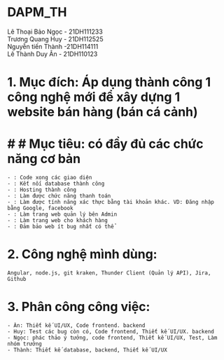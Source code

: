 # DAPM_TH

Lê Thoại Bảo Ngọc - 21DH111233 <br>
Trương Quang Huy - 21DH112525 <br>
Nguyễn tiến Thành -21DH114111 <br>
Lê Thành Duy Ân - 21DH110123 <br>

# 1. Mục đích: Áp dụng thành công 1 công nghệ mới để xây dựng 1 website bán hàng (bán cá cảnh)

# # # Mục tiêu: có đầy đủ các chức năng cơ bản

    - : Code xong các giao diện
    - : Kết nối database thành công
    - : Hosting thành công
    - : Làm được chức năng thanh toán
    - : Làm được tính năng xác thực bằng tài khoản khác. VD: Đăng nhập bằng Google, facebook
    - : Làm trang web quản lý bên Admin
    - : Làm trang web cho khách hàng
    - : Đảm bảo web ít bug nhất có thể

# 2. Công nghệ mình dùng:

    Angular, node.js, git kraken, Thunder Client (Quản lý API), Jira, Github

# 3. Phân công công việc:

    - Ân: Thiết kế UI/UX, Code frontend. backend
    - Huy: Test các bug còn có, Code frontend, Thiết kế UI/UX. backend
    - Ngọc: phác thảo ý tưởng, code frontend, Thiết kế UI/UX, Test, Làm nhóm trưởng
    - Thành: Thiết kế database, backend, Thiết kế UI/UX

